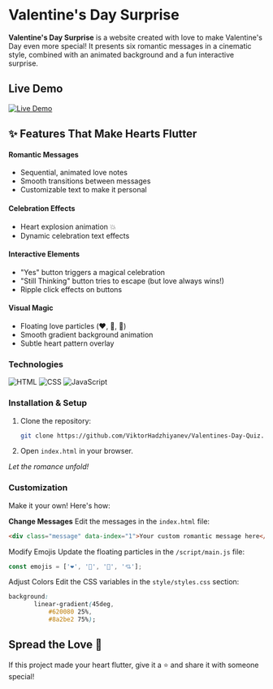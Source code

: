 # Valentine's Day Surprise

**Valentine's Day Surprise** is a website created with love to make Valentine's Day even more special! It presents six romantic messages in a cinematic style, combined with an animated background and a fun interactive surprise.

## Live Demo 
[![Live Demo](https://img.shields.io/badge/-❤_Try_Our_Live_Demo!-FF69B4?style=for-the-badge)](https://viktorhadzhiyanev.github.io/Valentines-Day-Surprise/)

## ✨ Features That Make Hearts Flutter

#### Romantic Messages
- Sequential, animated love notes
- Smooth transitions between messages
- Customizable text to make it personal

#### Celebration Effects
- Heart explosion animation 💥
- Dynamic celebration text effects

#### Interactive Elements
- "Yes" button triggers a magical celebration
- "Still Thinking" button tries to escape (but love always wins!)
- Ripple click effects on buttons

#### Visual Magic
- Floating love particles (❤️, 🌟, 💞)
- Smooth gradient background animation
- Subtle heart pattern overlay




### Technologies
![HTML](https://img.shields.io/badge/HTML5-E34F26?style=for-the-badge&logo=html5&logoColor=white) 
![CSS](https://img.shields.io/badge/CSS3-1572B6?style=for-the-badge&logo=css3&logoColor=white) 
![JavaScript](https://img.shields.io/badge/JavaScript-ES6+-yellow?style=for-the-badge&logo=javascript&logoColor=black) 


### Installation & Setup
1. Clone the repository:
    ```bash
    git clone https://github.com/ViktorHadzhiyanev/Valentines-Day-Quiz.git
    ```
2. Open `index.html` in your browser.

_Let the romance unfold!_


### Customization
Make it your own! Here's how:

**Change Messages**
Edit the messages in the `index.html` file:
```html
<div class="message" data-index="1">Your custom romantic message here</div>
```
Modify Emojis
Update the floating particles in the `/script/main.js` file:
```js 
const emojis = ['❤️', '🦋', '🌹', '💘'];
```
Adjust Colors
Edit the CSS variables in the `style/styles.css` section:
 ```css
background: 
        linear-gradient(45deg, 
            #620080 25%, 
            #8a2be2 75%);
```

## Spread the Love 🌹
If this project made your heart flutter, give it a ⭐ and share it with someone special!
